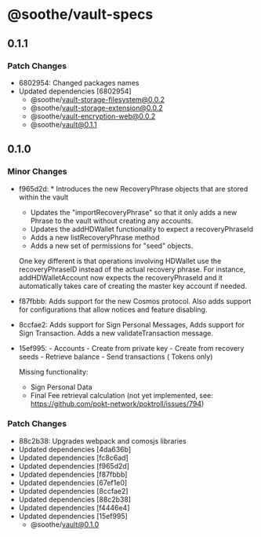 # @soothe/vault-specs

## 0.1.1

### Patch Changes

- 6802954: Changed packages names
- Updated dependencies [6802954]
  - @soothe/vault-storage-filesystem@0.0.2
  - @soothe/vault-storage-extension@0.0.2
  - @soothe/vault-encryption-web@0.0.2
  - @soothe/vault@0.1.1

## 0.1.0

### Minor Changes

- f965d2d: \* Introduces the new RecoveryPhrase objects that are stored within the vault

  - Updates the "importRecoveryPhrase" so that it only adds a new Phrase to the vault without creating any accounts.
  - Updates the addHDWallet functionality to expect a recoveryPhraseId
  - Adds a new listRecoveryPhrase method
  - Adds a new set of permissions for "seed" objects.

  One key different is that operations involving HDWallet use the recoveryPhraseID instead of the actual recovery
  phrase. For instance, addHDWalletAccount now expects the recoveryPhraseId and it automatically takes care of creating
  the master key account if needed.

- f87fbbb: Adds support for the new Cosmos protocol. Also adds support for configurations that allow notices and feature
  disabling.
- 8ccfae2: Adds support for Sign Personal Messages, Adds support for Sign Transaction. Adds a new validateTransaction
  message.
- 15ef995: - Accounts - Create from private key - Create from recovery seeds - Retrieve balance - Send transactions (
  Tokens only)

  Missing functionality:

  - Sign Personal Data
  - Final Fee retrieval calculation (not yet implemented, see: https://github.com/pokt-network/poktroll/issues/794)

### Patch Changes

- 88c2b38: Upgrades webpack and comosjs libraries
- Updated dependencies [4da636b]
- Updated dependencies [fc8c6ad]
- Updated dependencies [f965d2d]
- Updated dependencies [f87fbbb]
- Updated dependencies [67ef1e0]
- Updated dependencies [8ccfae2]
- Updated dependencies [88c2b38]
- Updated dependencies [f4446e4]
- Updated dependencies [15ef995]
  - @soothe/vault@0.1.0
